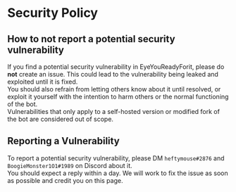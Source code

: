 # Security Policy

## How to not report a potential security vulnerability
If you find a potential security vulnerability in EyeYouReadyForit, please do **not** create an issue. This could lead to the vulnerability being leaked and exploited until it is fixed.  
You should also refrain from letting others know about it until resolved, or exploit it yourself with the intention to harm others or the normal functioning of the bot.   
Vulnerabilities that only apply to a self-hosted version or modified fork of the bot are considered out of scope.

## Reporting a Vulnerability
To report a potential security vulnerability, please DM `heftymouse#2876` and `BoogieMonster1O1#1989` on Discord about it.  
You should expect a reply within a day. We will work to fix the issue as soon as possible and credit you on this page.
